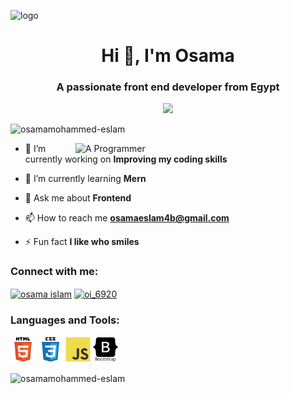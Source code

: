 ![logo](https://camo.githubusercontent.com/48ec00ed4c84e771db4a1db90b56352923a8d644452a32b434d68e97006c9337/68747470733a2f2f63686b736b696c6c732e636f6d2f77702d636f6e74656e742f75706c6f6164732f323032302f30342f504e432d416e696d617465642d42616e6e6572732e676966)
<h1 align="center">Hi 👋, I'm Osama</h1>
<h3 align="center">A passionate front end developer from Egypt</h3>
<p align="center">
  <a href="https://github.com/DenverCoder1/readme-typing-svg"><img src="https://readme-typing-svg.herokuapp.com/?lines=Frontend%20Developer;Always%20Learning%20New%20Things&font=Fira%20Code&center=true&width=440&height=45&color=363062&vCenter=true&size=22"></a>
</p> 

<p align="left"> <img src="https://komarev.com/ghpvc/?username=osamamohammed-eslam&label=Profile%20views&color=0e75b6&style=flat" alt="osamamohammed-eslam" /> </p>
<img src="https://camo.githubusercontent.com/683e2187241c641430216c864ce93fc5a0e0dfb232c5a01d1c54b54d63aa8cb2/68747470733a2f2f63646e2e6472696262626c652e636f6d2f75736572732f313136323037372f73637265656e73686f74732f333834383931342f70726f6772616d6d65722e676966" alt="A Programmer" align="right" width="400" />



- 🔭 I’m currently working on **Improving my coding skills**

- 🌱 I’m currently learning **Mern**

- 💬 Ask me about **Frontend**

- 📫 How to reach me **osamaeslam4b@gmail.com**

- ⚡ Fun fact **I like who smiles**

<h3 align="left">Connect with me:</h3>
<p align="left">
<a href="https://www.linkedin.com/in/osama-islam-6219a824b/" target="blank"><img align="center" src="https://upload.wikimedia.org/wikipedia/commons/thumb/c/ca/LinkedIn_logo_initials.png/640px-LinkedIn_logo_initials.png" alt="osama islam" height="30" width="30" /></a>
<a href="https://instagram.com/oi_6920" target="blank"><img align="center" src="https://raw.githubusercontent.com/rahuldkjain/github-profile-readme-generator/master/src/images/icons/Social/instagram.svg" alt="oi_6920" height="30" width="40" /></a>
</p>

<h3 align="left">Languages and Tools:</h3>
<p align="left"> 
<a href="https://www.w3.org/html/" target="_blank" rel="noreferrer">
<img src="https://raw.githubusercontent.com/devicons/devicon/master/icons/html5/html5-original-wordmark.svg" alt="html5" width="40" height="40"/></a>
<a href="https://www.w3schools.com/css/" target="_blank" rel="noreferrer">
<img src="https://raw.githubusercontent.com/devicons/devicon/master/icons/css3/css3-original-wordmark.svg" alt="css3" width="40" height="40"/></a>
<a href="https://developer.mozilla.org/en-US/docs/Web/JavaScript" target="_blank" rel="noreferrer">
<img src="https://raw.githubusercontent.com/devicons/devicon/master/icons/javascript/javascript-original.svg" alt="javascript" width="40" height="40"/></a>
<a href="https://getbootstrap.com" target="_blank" rel="noreferrer">
<img src="https://raw.githubusercontent.com/devicons/devicon/master/icons/bootstrap/bootstrap-plain-wordmark.svg" alt="bootstrap" width="40" height="40"/></a>
</p>

<p><img align="center" src="https://github-readme-stats.vercel.app/api/top-langs?username=osamamohammed-eslam&show_icons=true&locale=en&layout=compact" alt="osamamohammed-eslam" /></p>
